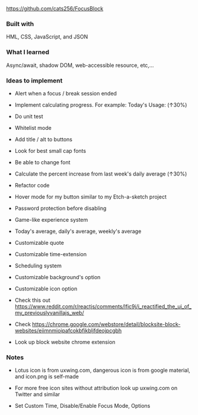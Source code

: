 https://github.com/cats256/FocusBlock

### Built with

HML, CSS, JavaScript, and JSON

### What I learned

Async/await, shadow DOM, web-accessible resource, etc,...

### Ideas to implement

- Alert when a focus / break session ended

- Implement calculating progress. For example: Today's Usage: (↑30%)

- Do unit test

- Whitelist mode

- Add title / alt to buttons

- Look for best small cap fonts

- Be able to change font

- Calculate the percent increase from last week's daily average (↑30%)

- Refactor code

- Hover mode for my button similar to my Etch-a-sketch project

- Password protection before disabling

- Game-like experience system

- Today's average, daily's average, weekly's average

- Customizable quote

- Customizable time-extension

- Scheduling system

- Customizable background's option

- Customizable icon option

- Check this out https://www.reddit.com/r/reactjs/comments/lfic9j/i_reactified_the_ui_of_my_previouslyvanillajs_web/

- Check https://chrome.google.com/webstore/detail/blocksite-block-websites/eiimnmioipafcokbfikbljfdeojpcgbh

- Look up block website chrome extension

### Notes

- Lotus icon is from uxwing.com, dangerous icon is from google material, and icon.png is self-made

- For more free icon sites without attribution look up uxwing.com on Twitter and similar

- Set Custom Time, Disable/Enable Focus Mode, Options
